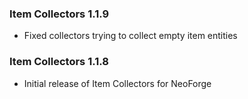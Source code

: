 ### Item Collectors 1.1.9
- Fixed collectors trying to collect empty item entities

### Item Collectors 1.1.8
- Initial release of Item Collectors for NeoForge
